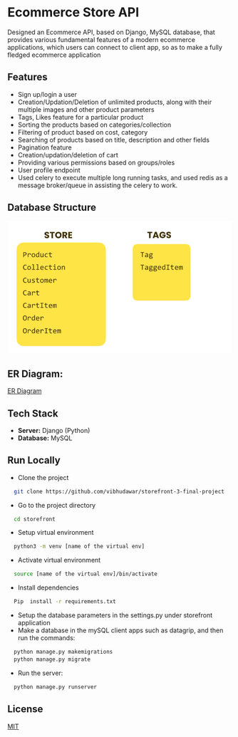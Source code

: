 
# Ecommerce Store API

Designed an Ecommerce API, based on Django, MySQL database, that provides various fundamental features of a modern ecommerce applications, which users can connect to client app, so as to make a fully fledged ecommerce application



## Features

- Sign up/login a user
- Creation/Updation/Deletion of unlimited products, along with their multiple images and other product parameters
- Tags, Likes feature for a particular product
- Sorting the products based on categories/collection
- Filtering of product based on cost, category
- Searching of products based on title, description and other fields
- Pagination feature
- Creation/updation/deletion of cart
- Providing various permissions based on groups/roles
- User profile endpoint
- Used celery to execute multiple long running tasks, and used redis as a message broker/queue in assisting the celery to work.


## Database Structure
<p align="center">
  <img src="screenshots/db_structure.png" width="1000">
</p>

## ER Diagram:
[ER Diagram](https://drive.google.com/file/d/1wwywakU1TYU3B6axd5d7H0hoVutDYBYS/view?usp=sharing)


## Tech Stack

- **Server:** Django (Python)
- **Database:** MySQL


## Run Locally

- Clone the project

```bash
  git clone https://github.com/vibhudawar/storefront-3-final-project
```

- Go to the project directory

```bash
  cd storefront
```

- Setup virtual environment
```bash
  python3 -m venv [name of the virtual env]
```

- Activate virtual environment
```bash
  source [name of the virtual env]/bin/activate
```

- Install dependencies

```bash
  Pip  install -r requirements.txt
```

- Setup the database parameters in the settings.py under storefront application
- Make a database in the mySQL client apps such as datagrip, and then run the commands:
```bash
  python manage.py makemigrations
  python manage.py migrate
```
- Run the server:
```bash
  python manage.py runserver
```




## License

[MIT](https://choosealicense.com/licenses/mit/)

